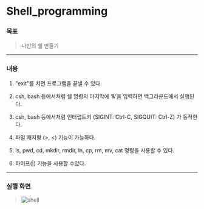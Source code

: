 # Shell_programming

### 목표
> 나만의 쉘 만들기

---
### 내용

1. "exit"를 치면 프로그램을 끝낼 수 있다. 

2. csh, bash 등에서처럼 쉘 명령의 마지막에 ‘&’을 입력하면 백그라운드에서 실행된다. 

3. csh, bash 등에서처럼 인터럽트키 (SIGINT: Ctrl-C, SIGQUIT: Ctrl-Z)
가 동작한다.

4. 파일 재지향 (>, <) 기능이 가능하다.

5. ls, pwd, cd, mkdir, rmdir, ln, cp, rm, mv, cat 명령을 사용할 수 있다.

6. 파이프(|) 기능을 사용할 수있다.
---
### **실행 화면**
> ![shell](https://user-images.githubusercontent.com/51225037/105510800-70e85180-5d12-11eb-8d4d-ff554bf36270.png)
